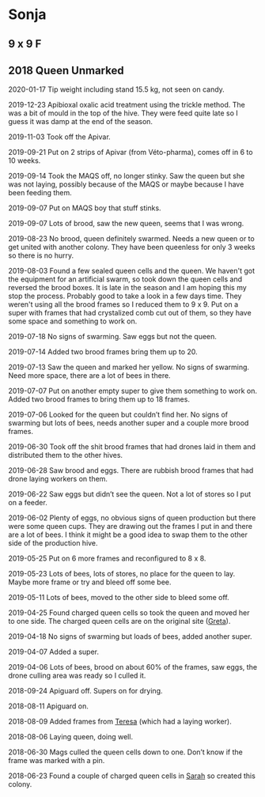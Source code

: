 # Sonja
## 9 x 9 F
## 2018 Queen Unmarked

2020-01-17 Tip weight including stand 15.5 kg, not seen on candy.

2019-12-23 Apibioxal oxalic acid treatment using the trickle method.  The was a bit of mould in the top of the hive.  They were feed quite late so I guess it was damp at the end of the season.

2019-11-03 Took off the Apivar.

2019-09-21 Put on 2 strips of Apivar (from Véto-pharma), comes off in 6 to 10 weeks.

2019-09-14 Took the MAQS off, no longer stinky.  Saw the queen but she was not laying, possibly because of the MAQS or maybe because I have been feeding them.

2019-09-07 Put on MAQS boy that stuff stinks.  

2019-09-07 Lots of brood, saw the new queen, seems that I was wrong.

2019-08-23 No brood, queen definitely swarmed.  Needs a new queen or to get united with another colony. They have been queenless for only 3 weeks so there is no hurry.

2019-08-03 Found a few sealed queen cells and the queen.  We haven't got the equipment for an artificial swarm, so took down the queen cells and reversed the brood boxes.  It is late in the season and I am hoping this my stop the process.  Probably good to take a look in a few days time.  They weren't using all the brood frames so I reduced them to 9 x 9.  Put on a super with frames that had crystalized comb cut out of them, so they have some space and something to work on.

2019-07-18 No signs of swarming.  Saw eggs but not the queen.

2019-07-14 Added two brood frames bring them up to 20.

2019-07-13  Saw the queen and marked her yellow. No signs of swarming.  Need more space, there are a lot of bees in there.

2019-07-07 Put on another empty super to give them something to work on.  Added two brood frames to bring them up to 18 frames.

2019-07-06 Looked for the queen but couldn’t find her.  No signs of swarming but lots of bees, needs another super and a couple more brood frames.

2019-06-30 Took off the shit brood frames that had drones laid in them and distributed them to the other hives.

2019-06-28 Saw brood and eggs.  There are rubbish brood frames that had drone laying workers on them.

2019-06-22 Saw eggs but didn’t see the queen.  Not a lot of stores so I put on a feeder.

2019-06-02 Plenty of eggs, no obvious signs of queen production but there were some queen cups.  They are drawing out the frames I put in and there are a lot of bees.  I think it might be a good idea to swap them to the other side of the production hive.

2019-05-25 Put on 6 more frames and reconfigured to 8 x 8.

2019-05-23 Lots of bees, lots of stores, no place for the queen to lay.  Maybe more frame or try and bleed off some bee.

2019-05-11 Lots of bees, moved to the other side to bleed some off.

2019-04-25 Found charged queen cells so took the queen and moved her to one side.  The charged queen cells are on the original site ([Greta](https://docs.google.com/document/d/1eRKHdvqu1g68dqyiOgjQyyH4yEW5tY-dWkMa5vTse7U/edit#)).

2019-04-18 No signs of swarming but loads of bees, added another super.

2019-04-07 Added a super.

2019-04-06 Lots of bees, brood on about 60% of the frames, saw eggs, the drone culling area was ready so I culled it.

2018-09-24 Apiguard off.  Supers on for drying.

2018-08-11 Apiguard on.

2018-08-09 Added frames from [Teresa](https://docs.google.com/document/d/1fydENvaHi7cSHfPJ7mx63xp3YwyTWhetBJGG4P_EB-E/edit) (which had a laying worker).

2018-08-06 Laying queen, doing well.

2018-06-30 Mags culled the queen cells down to one.  Don’t know if the frame was marked with a pin.  

2018-06-23 Found a couple of charged queen cells in [Sarah](https://docs.google.com/document/d/17JMVU8K3V4tgsD3z8VsTCRt44JlBsn0D08k39RdbU1U/edit#) so created this colony.  

